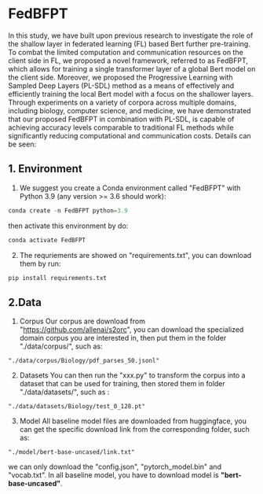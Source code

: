 # FedBFPT
In this study, we have built upon previous research to investigate the role of the shallow layer in federated learning (FL) based Bert further pre-training.
To combat the limited computation and communication resources on the client side in FL, we proposed a novel framework, referred to as FedBFPT, which allows for training a single transformer layer of a global Bert model on the client side. Moreover, we proposed the Progressive Learning with Sampled Deep Layers (PL-SDL) method as a means of effectively and efficiently training the local Bert model with a focus on the shallower layers. Through experiments on a variety of corpora across multiple domains, including biology, computer science, and medicine,  we have demonstrated that our proposed FedBFPT in combination with PL-SDL, is capable of achieving accuracy levels comparable to traditional FL methods while significantly reducing computational and communication costs. Details can be seen:

## 1. Environment
1. We suggest you create a Conda environment called "FedBFPT" with Python 3.9 (any version >= 3.6 should work):
```python
conda create -n FedBFPT python=3.9
```
then activate this environment by do:
```python
conda activate FedBFPT
```
2. The requriements are showed on "requirements.txt", you can download them by run:
```python
pip install requirements.txt
```
## 2.Data
1. Corpus
Our corpus are download from "https://github.com/allenai/s2orc", you can download the specialized domain corpus you are interested in, then put them in the folder "./data/corpus/", such as: 
```
"./data/corpus/Biology/pdf_parses_50.jsonl"
```
2. Datasets
You can then run the "xxx.py" to transform the corpus into a dataset that can be used for training, then stored them in folder "./data/datasets/", such as :
```
"./data/datasets/Biology/test_0_128.pt"
```
3. Model
All baseline model files are downloaded from huggingface, you can get the specific download link from the corresponding folder, such as:
```
"./model/bert-base-uncased/link.txt"
```
we can only download the "config.json", "pytorch_model.bin" and "vocab.txt". In all baseline model, you have to download model is __"bert-base-uncased"__.

